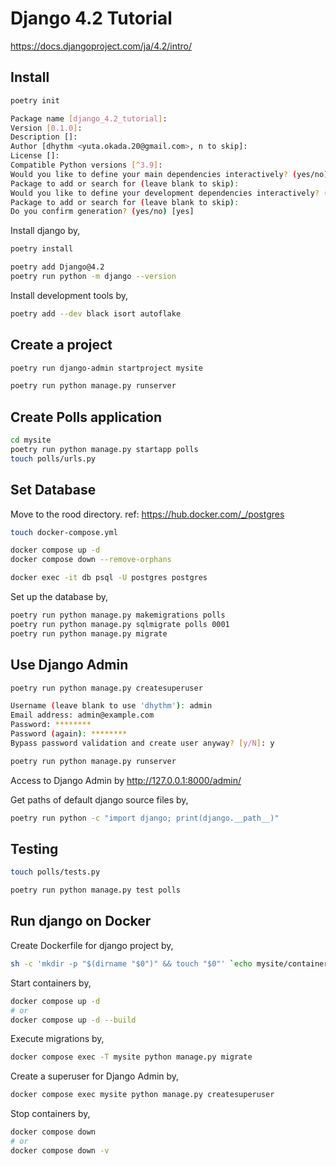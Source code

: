 # Django 4.2 Tutorial

https://docs.djangoproject.com/ja/4.2/intro/

## Install

```sh
poetry init

Package name [django_4.2_tutorial]:
Version [0.1.0]:
Description []:
Author [dhythm <yuta.okada.20@gmail.com>, n to skip]:
License []:
Compatible Python versions [^3.9]:
Would you like to define your main dependencies interactively? (yes/no) [yes]
Package to add or search for (leave blank to skip):
Would you like to define your development dependencies interactively? (yes/no) [yes]
Package to add or search for (leave blank to skip):
Do you confirm generation? (yes/no) [yes]
```

Install django by,

```sh
poetry install

poetry add Django@4.2
poetry run python -m django --version
```

Install development tools by,

```sh
poetry add --dev black isort autoflake
```

## Create a project

```sh
poetry run django-admin startproject mysite

poetry run python manage.py runserver
```

## Create Polls application

```sh
cd mysite
poetry run python manage.py startapp polls
touch polls/urls.py
```

## Set Database

Move to the rood directory.
ref: https://hub.docker.com/_/postgres

```sh
touch docker-compose.yml

docker compose up -d
docker compose down --remove-orphans

docker exec -it db psql -U postgres postgres
```

Set up the database by,

```sh
poetry run python manage.py makemigrations polls
poetry run python manage.py sqlmigrate polls 0001
poetry run python manage.py migrate
```

## Use Django Admin

```sh
poetry run python manage.py createsuperuser

Username (leave blank to use 'dhythm'): admin
Email address: admin@example.com
Password: ********
Password (again): ********
Bypass password validation and create user anyway? [y/N]: y
```

```sh
poetry run python manage.py runserver
```

Access to Django Admin by http://127.0.0.1:8000/admin/

Get paths of default django source files by,

```sh
poetry run python -c "import django; print(django.__path__)"
```

## Testing

```sh
touch polls/tests.py

poetry run python manage.py test polls
```

## Run django on Docker

Create Dockerfile for django project by,

```sh
sh -c 'mkdir -p "$(dirname "$0")" && touch "$0"' `echo mysite/containers/Dockerfile`
```

Start containers by,

```sh
docker compose up -d
# or
docker compose up -d --build
```

Execute migrations by,

```sh
docker compose exec -T mysite python manage.py migrate
```

Create a superuser for Django Admin by,

```sh
docker compose exec mysite python manage.py createsuperuser
```

Stop containers by,

```sh
docker compose down
# or
docker compose down -v
```
